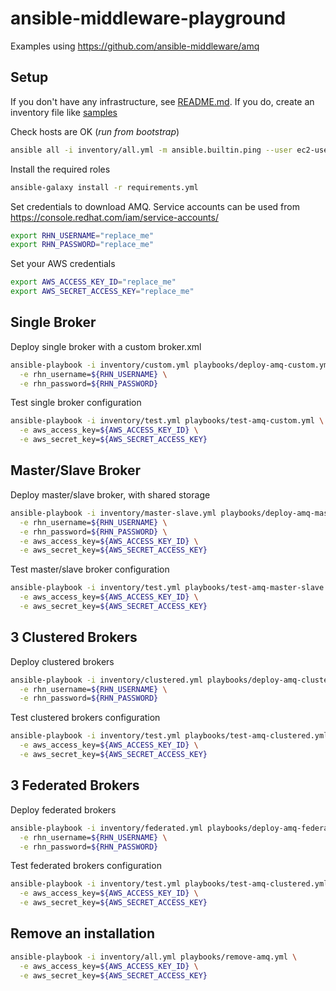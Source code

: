 # ansible-middleware-playground

Examples using https://github.com/ansible-middleware/amq

## Setup

If you don't have any infrastructure, see [README.md](configure-aws%2FREADME.md). If you do, create an inventory file like [samples](inventory/samples)

Check hosts are OK (_run from bootstrap_)
```bash
ansible all -i inventory/all.yml -m ansible.builtin.ping --user ec2-user --private-key ~/ec2_keypair.pem
```

Install the required roles
```bash
ansible-galaxy install -r requirements.yml
```

Set credentials to download AMQ. Service accounts can be used from https://console.redhat.com/iam/service-accounts/
```bash
export RHN_USERNAME="replace_me"
export RHN_PASSWORD="replace_me"
```

Set your AWS credentials
```bash
export AWS_ACCESS_KEY_ID="replace_me"
export AWS_SECRET_ACCESS_KEY="replace_me"
```

## Single Broker

Deploy single broker with a custom broker.xml
```bash
ansible-playbook -i inventory/custom.yml playbooks/deploy-amq-custom.yml \
  -e rhn_username=${RHN_USERNAME} \
  -e rhn_password=${RHN_PASSWORD}
```

Test single broker configuration
```bash
ansible-playbook -i inventory/test.yml playbooks/test-amq-custom.yml \
  -e aws_access_key=${AWS_ACCESS_KEY_ID} \
  -e aws_secret_key=${AWS_SECRET_ACCESS_KEY}
```

## Master/Slave Broker

Deploy master/slave broker, with shared storage
```bash
ansible-playbook -i inventory/master-slave.yml playbooks/deploy-amq-master-slave.yml \
  -e rhn_username=${RHN_USERNAME} \
  -e rhn_password=${RHN_PASSWORD} \
  -e aws_access_key=${AWS_ACCESS_KEY_ID} \
  -e aws_secret_key=${AWS_SECRET_ACCESS_KEY}
```

Test master/slave broker configuration
```bash
ansible-playbook -i inventory/test.yml playbooks/test-amq-master-slave.yml \
  -e aws_access_key=${AWS_ACCESS_KEY_ID} \
  -e aws_secret_key=${AWS_SECRET_ACCESS_KEY}
```

## 3 Clustered Brokers

Deploy clustered brokers
```bash
ansible-playbook -i inventory/clustered.yml playbooks/deploy-amq-clustered.yml \
  -e rhn_username=${RHN_USERNAME} \
  -e rhn_password=${RHN_PASSWORD}
```

Test clustered brokers configuration
```bash
ansible-playbook -i inventory/test.yml playbooks/test-amq-clustered.yml \
  -e aws_access_key=${AWS_ACCESS_KEY_ID} \
  -e aws_secret_key=${AWS_SECRET_ACCESS_KEY}
```

## 3 Federated Brokers

Deploy federated brokers
```bash
ansible-playbook -i inventory/federated.yml playbooks/deploy-amq-federated.yml \
  -e rhn_username=${RHN_USERNAME} \
  -e rhn_password=${RHN_PASSWORD}
```

Test federated brokers configuration
```bash
ansible-playbook -i inventory/test.yml playbooks/test-amq-clustered.yml \
  -e aws_access_key=${AWS_ACCESS_KEY_ID} \
  -e aws_secret_key=${AWS_SECRET_ACCESS_KEY}
```

## Remove an installation

```bash
ansible-playbook -i inventory/all.yml playbooks/remove-amq.yml \
  -e aws_access_key=${AWS_ACCESS_KEY_ID} \
  -e aws_secret_key=${AWS_SECRET_ACCESS_KEY}
```
